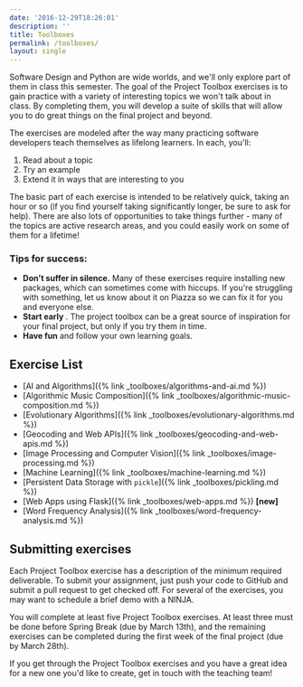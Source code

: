 ```yaml
---
date: '2016-12-29T18:26:01'
description: ''
title: Toolboxes
permalink: /toolboxes/
layout: single
---
```


Software Design and Python are wide worlds, and we'll only explore part of
them in class this semester. The goal of the Project Toolbox exercises is to
gain practice with a variety of interesting topics we won't talk about in
class. By completing them, you will develop a suite of skills that will allow
you to do great things on the final project and beyond.

The exercises are modeled after the way many practicing software developers
teach themselves as lifelong learners. In each, you'll:

  1. Read about a topic
  2. Try an example
  3. Extend it in ways that are interesting to you

The basic part of each exercise is intended to be relatively quick, taking an
hour or so (if you find yourself taking significantly longer, be sure to ask
for help). There are also lots of opportunities to take things further - many
of the topics are active research areas, and you could easily work on some of
them for a lifetime!


### Tips for success:

  * **Don't suffer in silence.** Many of these exercises require installing new packages, which can sometimes come with hiccups. If you're struggling with something, let us know about it on Piazza so we can fix it for you and everyone else.
  * **Start early** . The project toolbox can be a great source of inspiration for your final project, but only if you try them in time.
  * **Have fun**  and follow your own learning goals.


## Exercise List

* [AI and Algorithms\]({% link _toolboxes/algorithms-and-ai.md %})
* [Algorithmic Music Composition\]({% link _toolboxes/algorithmic-music-composition.md %})
* [Evolutionary Algorithms\]({% link _toolboxes/evolutionary-algorithms.md %})
* [Geocoding and Web APIs\]({% link _toolboxes/geocoding-and-web-apis.md %})
* [Image Processing and Computer Vision\]({% link _toolboxes/image-processing.md %})
* [Machine Learning\]({% link _toolboxes/machine-learning.md %})
* [Persistent Data Storage with `pickle`\]({% link _toolboxes/pickling.md %})
* [Web Apps using Flask\]({% link _toolboxes/web-apps.md %}) **[new]**
* [Word Frequency Analysis\]({% link _toolboxes/word-frequency-analysis.md %})


## Submitting exercises

Each Project Toolbox exercise has a description of the minimum required
deliverable. To submit your assignment, just push your code to GitHub and
submit a pull request to get checked off. For several of the exercises, you
may want to schedule a brief demo with a NINJA.

You will complete at least five Project Toolbox exercises. At least three must
be done before Spring Break (due by March 13th), and the remaining exercises
can be completed during the first week of the final project (due by March
28th).

If you get through the Project Toolbox exercises and you have a great idea for
a new one you'd like to create, get in touch with the teaching team!
